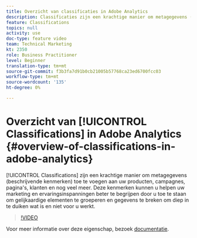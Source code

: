 ```yaml
---
title: Overzicht van classificaties in Adobe Analytics
description: Classificaties zijn een krachtige manier om metagegevens (beschrijvende kenmerken) toe te voegen aan uw producten, campagnes, pagina's, klanten en nog veel meer. Deze kenmerken kunnen u helpen uw marketing en ervaringsinspanningen beter te begrijpen door u toe te staan om gelijkaardige elementen te groeperen en gegevens te breken om diep in te duiken wat is en niet voor u werkt.
feature: Classifications
topics: null
activity: use
doc-type: feature video
team: Technical Marketing
kt: 2350
role: Business Practitioner
level: Beginner
translation-type: tm+mt
source-git-commit: f3b3fa7d91b0cb21005b57768ca23ed6700fcc03
workflow-type: tm+mt
source-wordcount: '135'
ht-degree: 0%

---
```



# Overzicht van [!UICONTROL Classifications] in Adobe Analytics {#overview-of-classifications-in-adobe-analytics}

[!UICONTROL Classifications] zijn een krachtige manier om metagegevens (beschrijvende kenmerken) toe te voegen aan uw producten, campagnes, pagina&#39;s, klanten en nog veel meer. Deze kenmerken kunnen u helpen uw marketing en ervaringsinspanningen beter te begrijpen door u toe te staan om gelijkaardige elementen te groeperen en gegevens te breken om diep in te duiken wat is en niet voor u werkt.

>[!VIDEO](https://video.tv.adobe.com/v/16853/?quality=12)

Voor meer informatie over deze eigenschap, bezoek [documentatie](https://marketing.adobe.com/resources/help/en_US/reference/classifications.html).
